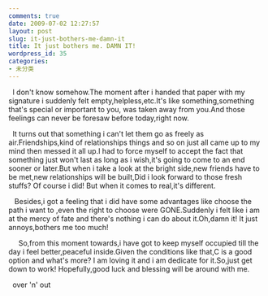 ```yaml
---
comments: true
date: 2009-07-02 12:27:57
layout: post
slug: it-just-bothers-me-damn-it
title: It just bothers me. DAMN IT!
wordpress_id: 35
categories:
- 未分类
---
```


  I don't know somehow.The moment after i handed that paper with my signature i suddenly felt empty,helpless,etc.It's like something,something that's special or important to you, was taken away from you.And those feelings can never be foresaw before today,right now.

  It turns out that something i can't let them go as freely as air.Friendships,kind of relationships things and so on just all came up to my mind then messed it all up.I had to force myself to accept the fact that something just won't last as long as i wish,it's going to come to an end sooner or later.But when i take a look at the bright side,new friends have to be met,new relationships will be built,Did i look forward to those fresh stuffs? Of course i did! But when it comes to real,it's different. 

   Besides,i got a feeling that i did have some advantages like choose the path i want to ,even the right to choose were GONE.Suddenly i felt like i am at the mercy of fate and there's nothing i can do about it.Oh,damn it! It just annoys,bothers me too much! 

     So,from this moment towards,i have got to keep myself occupied till the day i feel better,peaceful inside.Given the conditions like that,C is a good option and what's more? I am loving it and i am dedicate for it.So,just get down to work! Hopefully,good luck and blessing will be around with me. 

  over 'n' out

 
